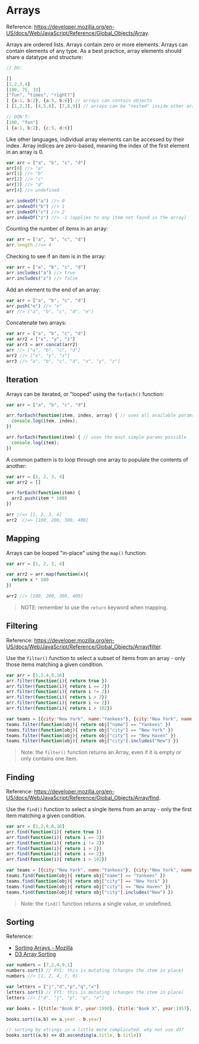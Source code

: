 
# Arrays

Reference: https://developer.mozilla.org/en-US/docs/Web/JavaScript/Reference/Global_Objects/Array.

Arrays are ordered lists. Arrays contain zero or more elements. Arrays can contain elements of any type. As a best practice, array elements should share a datatype and structure:

```` js
// DO:

[]
[1,2,3,4]
[100, 75, 33]
["fun", "times", "right?"]
[ {a:1, b:2}, {a:5, b:6}] // arrays can contain objects
[ [1,2,3], [4,5,6], [7,8,9]] // arrays can be "nested" inside other arrays

// DON'T:
[100, "fun"]
[ {a:1, b:2}, {c:5, d:6}]
````

Like other languages, individual array elements can be accessed by their index. Array indices are zero-based, meaning the index of the first element in an array is 0.

```` js
var arr = ["a", "b", "c", "d"]
arr[0] //> "a"
arr[1] //> "b"
arr[2] //> "c"
arr[3] //> "d"
arr[4] //> undefined

arr.indexOf("a") //> 0
arr.indexOf("b") //> 1
arr.indexOf("c") //> 2
arr.indexOf("z") //> -1 (applies to any item not found in the array)
````

Counting the number of items in an array:

```` js
var arr = ["a", "b", "c", "d"]
arr.length //=> 4
````

Checking to see if an item is in the array:

````js
var arr = ["a", "b", "c", "d"]
arr.includes("a") //> true
arr.includes("z") //> false
````

Add an element to the end of an array:

```` js
var arr = ["a", "b", "c", "d"]
arr.push("e") //> "e"
arr //> ["a", "b", "c", "d", "e"]
````

Concatenate two arrays:

```` js
var arr = ["a", "b", "c", "d"]
var arr2 = ["x", "y", "z"]
var arr3 = arr.concat(arr2)
arr //> ["a", "b", "c", "d"] 
arr2 //> ["x", "y", "z"]
arr3 //> "a", "b", "c", "d", "x", "y", "z"]
````

## Iteration

Arrays can be iterated, or "looped" using the `forEach()` function:

```` js
var arr = ["a", "b", "c", "d"]

arr.forEach(function(item, index, array) { // uses all available params
  console.log(item, index);
})

arr.forEach(function(item) { // uses the most simple params possible
  console.log(item);
})
````

A common pattern is to loop through one array to populate the contents of another:

```` js
var arr = [1, 2, 3, 4]
var arr2 = []

arr.forEach(function(item) {
  arr2.push(item * 100)
})

arr //=> [1, 2, 3, 4]
arr2  //=> [100, 200, 300, 400]
````

## Mapping

Arrays can be looped "in-place" using the `map()` function:

```` js
var arr = [1, 2, 3, 4]

var arr2 = arr.map(function(x){
  return x * 100
})

arr2 //> [100, 200, 300, 400]
````

> NOTE: remember to use the `return` keyword when mapping.

## Filtering

Reference: https://developer.mozilla.org/en-US/docs/Web/JavaScript/Reference/Global_Objects/Array/filter.

Use the `filter()` function to select a subset of items from an array - only those items matching a given condition.

```` js
var arr = [1,2,4,8,16]
arr.filter(function(i){ return true })
arr.filter(function(i){ return i == 2})
arr.filter(function(i){ return i != 2})
arr.filter(function(i){ return i > 2})
arr.filter(function(i){ return i <= 2})
arr.filter(function(i){ return i > 102})
````

```` js
var teams = [{city:"New York", name:"Yankees"}, {city:"New York", name:"Mets"}, {city:"Boston", name:"Red Sox"}]
teams.filter(function(obj){ return obj["name"] == "Yankees" })
teams.filter(function(obj){ return obj["city"] == "New York" })
teams.filter(function(obj){ return obj["city"] == "New Haven" })
teams.filter(function(obj){ return obj["city"].includes("New") })
````

> Note: the `filter()` function returns an Array, even if it is empty or only contains one item.

## Finding

Reference: https://developer.mozilla.org/en-US/docs/Web/JavaScript/Reference/Global_Objects/Array/find.

Use the `find()` function to select a single items from an array - only the first item matching a given condition.

```` js
var arr = [1,2,4,8,16]
arr.find(function(i){ return true })
arr.find(function(i){ return i == 2})
arr.find(function(i){ return i != 2})
arr.find(function(i){ return i > 2})
arr.find(function(i){ return i <= 2})
arr.find(function(i){ return i > 102})
````

```` js
var teams = [{city:"New York", name:"Yankees"}, {city:"New York", name:"Mets"}, {city:"Boston", name:"Red Sox"}]
teams.find(function(obj){ return obj["name"] == "Yankees" })
teams.find(function(obj){ return obj["city"] == "New York" })
teams.find(function(obj){ return obj["city"] == "New Haven" })
teams.find(function(obj){ return obj["city"].includes("New") })

````

> Note: the `find()` function returns a single value, or undefined.

## Sorting

Reference:
  + [Sorting Arrays - Mozilla](https://developer.mozilla.org/en-US/docs/Web/JavaScript/Reference/Global_Objects/Array/sort)
  + [D3 Array Sorting](https://github.com/d3/d3-array#ascending)

```js
var numbers = [7,2,4,9,1]
numbers.sort() // FYI: this is mutating (changes the item in place)
numbers //> [1, 2, 4, 7, 9]

var letters = ["j","d","p","q","x"]
letters.sort() // FYI: this is mutating (changes the item in place)
letters //> ["d", "j", "p", "q", "x"]
```


```js
var books = [{title:"Book B", year:1990}, {title:"Book X", year:1957}, {title:"Book A", year:2030}]

books.sort((a,b) => a.year - b.year)

// sorting by strings is a little more complicated. why not use d3?
books.sort((a,b) => d3.ascending(a.title, b.title))
```
